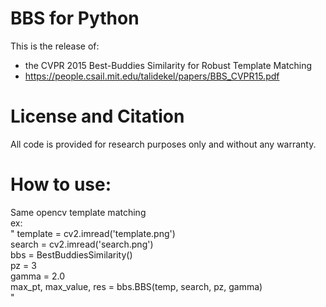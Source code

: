 BBS for Python 
==================

This is the release of:
 - the CVPR 2015 Best-Buddies Similarity for Robust Template Matching
 - https://people.csail.mit.edu/talidekel/papers/BBS_CVPR15.pdf

License and Citation
====================

All code is provided for research purposes only and without any warranty. 

How to use:
==================
Same opencv template matching  
 ex:  
"
    template = cv2.imread('template.png')  
    search = cv2.imread('search.png')  
    bbs = BestBuddiesSimilarity()  
    pz = 3  
    gamma = 2.0  
    max_pt, max_value, res = bbs.BBS(temp, search, pz, gamma)  
"
 
